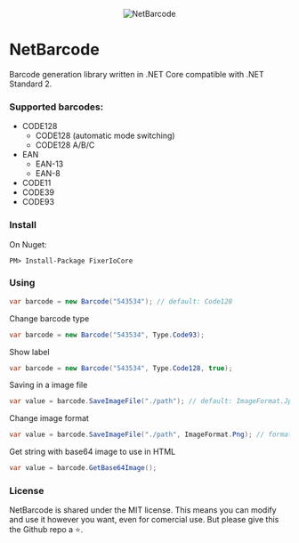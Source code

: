 <p align="center">
    <img src="https://i.imgur.com/C8cdJ7x.png" alt="NetBarcode">
</p>

# NetBarcode
Barcode generation library written in .NET Core compatible with .NET Standard 2.

### Supported barcodes:
* CODE128
  * CODE128 (automatic mode switching)
  * CODE128 A/B/C
* EAN
  * EAN-13
  * EAN-8
* CODE11
* CODE39
* CODE93

### Install
On Nuget:
```
PM> Install-Package FixerIoCore
```

### Using
``` c#
var barcode = new Barcode("543534"); // default: Code128
```
Change barcode type
``` c#
var barcode = new Barcode("543534", Type.Code93);
```
Show label
``` c#
var barcode = new Barcode("543534", Type.Code128, true);
```
Saving in a image file
``` c#
var value = barcode.SaveImageFile("./path"); // default: ImageFormat.Jpeg
```
Change image format
``` c#
var value = barcode.SaveImageFile("./path", ImageFormat.Png); // formats: Bmp, Gif, Jpeg, Png...
```
Get string with base64 image to use in HTML
``` c#
var value = barcode.GetBase64Image();
```

### License
NetBarcode is shared under the MIT license. This means you can modify and use it however you want, even for comercial use. But please give this the Github repo a ⭐️.
